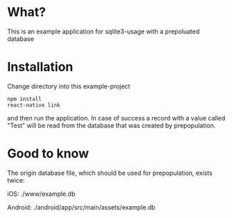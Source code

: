# What?

This is an example application for sqlite3-usage with a prepoluated database

# Installation

Change directory into this example-project

```
npm install
react-native link
```

and then run the application. In case of success a record with a value called "Test" will be read from the database that
was created by prepopulation.

# Good to know

The origin database file, which should be used for prepopulation, exists twice:

iOS: ./www/example.db

Android: ./android/app/src/main/assets/example.db
